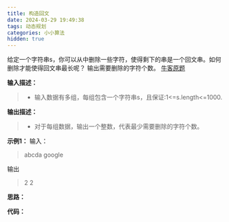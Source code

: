 ```yaml
---
title: 构造回文
date: 2024-03-29 19:49:38
tags: 动态规划
categories: 小小算法
hidden: true
---
```

给定一个字符串s，你可以从中删除一些字符，使得剩下的串是一个回文串。如何删除才能使得回文串最长呢？
输出需要删除的字符个数。
[牛客原题](https://www.nowcoder.com/questionTerminal/28c1dc06bc9b4afd957b01acdf046e69)

**输入描述：**
>- 输入数据有多组，每组包含一个字符串s，且保证:1<=s.length<=1000.

**输出描述：**
>- 对于每组数据，输出一个整数，代表最少需要删除的字符个数。

**示例1：**
输入：
> abcda
> google

输出
> 2
> 2

**思路：**

**代码：**